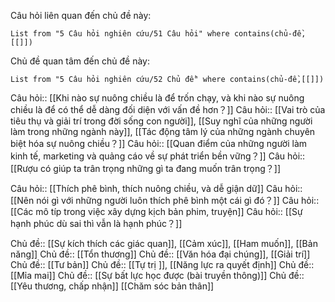 Câu hỏi liên quan đến chủ đề này:
```dataview
List from "5 Câu hỏi nghiên cứu/51 Câu hỏi" where contains(chủ-đề,[[]]) 
```

Chủ đề quan tâm đến chủ đề này:
```dataview
List from "5 Câu hỏi nghiên cứu/52 Chủ đề" where contains(chủ-đề,[[]]) 
```

Câu hỏi:: [[Khi nào sự nuông chiều là để trốn chạy, và khi nào sự nuông chiều là để có thể dễ dàng đối diện với vấn đề hơn？]]
Câu hỏi:: [[Vai trò của tiêu thụ và giải trí trong đời sống con người]], [[Suy nghĩ của những người làm trong những ngành này]], [[Tác động tâm lý của những ngành chuyên biệt hóa sự nuông chiều？]] 
Câu hỏi:: [[Quan điểm của những người làm kinh tế, marketing và quảng cáo về sự phát triển bền vững？]] 
Câu hỏi:: [[Rượu có giúp ta trân trọng những gì ta đang muốn trân trọng？]] 

Câu hỏi:: [[Thích phê bình, thích nuông chiều, và dễ giận dữ]] 
Câu hỏi:: [[Nên nói gì với những người luôn thích phê bình một cái gì đó？]]
Câu hỏi:: [[Các mô típ trong việc xây dựng kịch bản phim, truyện]] 
Câu hỏi:: [[Sự hạnh phúc dù sai thì vẫn là hạnh phúc？]]

Chủ đề:: [[Sự kích thích các giác quan]], [[Cảm xúc]], [[Ham muốn]], [[Bản năng]] 
Chủ đề:: [[Tổn thương]]
Chủ đề:: [[Văn hóa đại chúng]], [[Giải trí]]
Chủ đề:: [[Tư bản]]
Chủ đề:: [[Tự trị ]], [[Năng lực ra quyết định]]
Chủ đề:: [[Mỉa mai]]
Chủ đề:: [[Sự bất lực học được (bài truyền thông)]]
Chủ đề:: [[Yêu thương, chấp nhận]] [[Chăm sóc bản thân]]